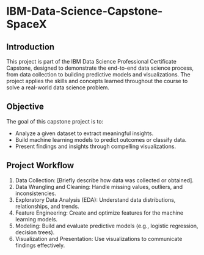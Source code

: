 # IBM-Data-Science-Capstone-SpaceX


## Introduction
This project is part of the IBM Data Science Professional Certificate Capstone, designed to demonstrate the end-to-end data science process, from data collection to building predictive models and visualizations. The project applies the skills and concepts learned throughout the course to solve a real-world data science problem.

## Objective
The goal of this capstone project is to:
* Analyze a given dataset to extract meaningful insights.
* Build machine learning models to predict outcomes or classify data.
* Present findings and insights through compelling visualizations.

## Project Workflow
1. Data Collection: [Briefly describe how data was collected or obtained].
2. Data Wrangling and Cleaning: Handle missing values, outliers, and inconsistencies.
3. Exploratory Data Analysis (EDA): Understand data distributions, relationships, and trends.
4. Feature Engineering: Create and optimize features for the machine learning models.
5. Modeling: Build and evaluate predictive models (e.g., logistic regression, decision trees).
6. Visualization and Presentation: Use visualizations to communicate findings effectively.


